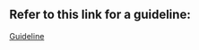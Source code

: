 ## Refer to this link for a guideline:
[Guideline](https://doc.clickup.com/d/h/xhjec-63/7dd5b6df6d2469a)
